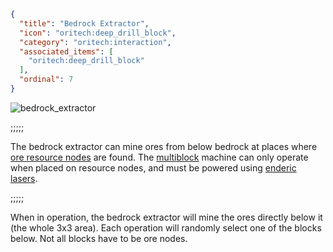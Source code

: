 ```json
{
  "title": "Bedrock Extractor",
  "icon": "oritech:deep_drill_block",
  "category": "oritech:interaction",
  "associated_items": [
    "oritech:deep_drill_block"
  ],
  "ordinal": 7
}
```

![bedrock_extractor](oritech:textures/book/deep_drill.png,fit)

;;;;;

The bedrock extractor can mine ores from below bedrock at places where [ore resource nodes](^oritech:resources/resource_nodes) are found. The [multiblock](^oritech:processing/multiblocks) machine can only operate when placed on resource nodes, and
must be powered using [enderic lasers](^oritech:interaction/enderic_laser).

;;;;;

When in operation, the bedrock extractor will mine the ores directly below it (the whole 3x3 area). Each operation will randomly select one of the blocks below. Not all blocks have to be
ore nodes.